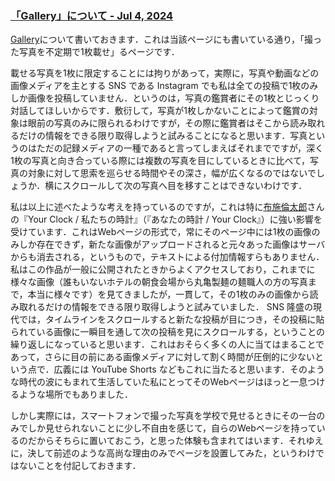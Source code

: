<head prefix="og: http://ogp.me/ns# fb: http://ogp.me/ns/fb# article: http://ogp.me/ns/article#">
  <meta property="og:title" content="Departure - Jul 4, 2024" />
  <meta property="og:type" content="article" />
  <meta property="og:url" content="https://juten10x.github.io/note/about_gallery_Jul-4-2024.html" />
  <meta property="og:image" content="https://juten10x.github.io/note/images_for_ogp/IMG_2402.jpeg" />
  <meta property="og:site_name" content="juten10x.github.io" />
  <meta name="twitter::card" content="summary_large_image" />
  <!-- <meta property="og:description" content="ページのディスクリプション" /> -->
  <!-- <meta property="og:locale" content="ローカル言語" /> -->
</head>

### [「Gallery」について - Jul 4, 2024](https://juten10x.github.io/note/about_gallery_Jul-4-2024.html)

[Gallery](https://juten10x.github.io/gallery/)について書いておきます．これは当該ページにも書いている通り，「撮った写真を不定期で1枚載せ」るページです．

載せる写真を1枚に限定することには拘りがあって，実際に，写真や動画などの画像メディアを主とする SNS である Instagram でも私は全ての投稿で1枚のみしか画像を投稿していません．というのは，写真の鑑賞者にその1枚とじっくり対話してほしいからです．敷衍して，写真が1枚しかないことによって鑑賞の対象は眼前の写真のみに限られるわけですが，その際に鑑賞者はそこから読み取れるだけの情報をできる限り取得しようと試みることになると思います．写真というのはただの記録メディアの一種であると言ってしまえばそれまでですが，深く1枚の写真と向き合っている際には複数の写真を目にしているときに比べて，写真の対象に対して思索を巡らせる時間やその深さ，幅が広くなるのではないでしょうか．横にスクロールして次の写真へ目を移すことはできないわけです．

私は以上に述べたような考えを持っているのですが，これは特に[布施倫太郎](https://rintarofuse.com)さんの『Your Clock / 私たちの時計』（『あなたの時計 / Your Clock』）に強い影響を受けています．これはWebページの形式で，常にそのページ中には1枚の画像のみしか存在できず，新たな画像がアップロードされると元々あった画像はサーバからも消去される，というもので，テキストによる付加情報すらもありません．私はこの作品が一般に公開されたときからよくアクセスしており，これまでに様々な画像（誰もいないホテルの朝食会場から丸亀製麺の麺職人の方の写真まで，本当に様々です）を見てきましたが，一貫して，その1枚のみの画像から読み取れるだけの情報をできる限り取得しようと試みていました． SNS 隆盛の現代では，タイムラインをスクロールすると新たな投稿が目につき，その投稿に貼られている画像に一瞬目を通して次の投稿を見にスクロールする，ということの繰り返しになっていると思います．これはおそらく多くの人に当てはまることであって，さらに目の前にある画像メディアに対して割く時間が圧倒的に少ないという点で．広義には YouTube Shorts などもこれに当たると思います．そのような時代の波にもまれて生活していた私にとってそのWebページはほっと一息つけるような場所でもありました．

しかし実際には，スマートフォンで撮った写真を学校で見せるときにその一台のみでしか見せられないことに少し不自由を感じて，自らのWebページを持っているのだからそちらに置いておこう，と思った体験も含まれてはいます．それゆえに，決して前述のような高尚な理由のみでページを設置してみた，というわけではないことを付記しておきます．
